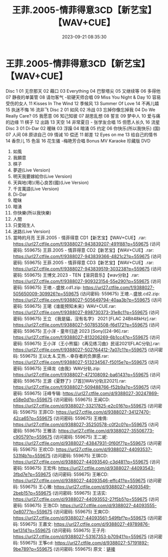 ﻿---
title: 王菲.2005-情菲得意3CD【新艺宝】【WAV+CUE】
date: 2023-09-21 08:35:30
categories: WAV车载音乐、镜像
tags: 华语中文
---
# 王菲.2005-情菲得意3CD【新艺宝】【WAV+CUE】

Disc 1
01 无奈那天
02 藉口
03 Everything
04 巴黎塔尖
05 又继续等
06 多得他
07 静夜的单簧管
08 请勿客气 -软硬天师合唱
09 Miss You Night & Day
10 容易受伤的女人
11 Kisses In The Wind
12 季候风
13 Summer Of Love
14 不再儿嬉
15 执迷不悔
16 流非飞
Disc 2
01 如风
02 冷战
03 忘掉你像忘掉我
04 Do We Really Care?
05 我愿意
06 知己知彼
07 胡思乱想
08 誓言
09 梦中人
10 爱与痛的边缘
11 棋子
12 出路
13 天空
14 非常夏日 - 张学友合唱
15 但愿人长久
16 流星
Disc 3
01 Di-Dar
02 暧昧
03 浮躁
04 暗涌
05 约定
06 你快乐(所以我快乐) (国)
07 人间
08 原谅自己
09 情诫
10 偿还
11 邮差
12 Eyes on me
13 给自己的情书
14 香奈儿
15 色盲
16 花生骚 -梅艳芳合唱
Bonus MV Karaoke 珍藏版 DVD
01. 如風
02. 我願意
03. 棋子
04. 夢遊(Live Version)
05. 明天我要嫁給你(Live Version)
06. 天與地(粵)/用心良苦(國)(Live Version)
07. 千言萬語(Live Version)
08. Di-Dar
09. 曖昧
10. 暗湧
11. 你快樂(所以我快樂)
12. 人間
13. 只愛陌生人
14. 迷路(Live Version)
15. 當時的月亮
王菲.2005 - 情菲得意 CD1【新艺宝】【WAV+CUE】.rar: https://url27.ctfile.com/f/9388027-943839207-491f88?p=559675
(访问密码: 559675)
王菲.2005 - 情菲得意 CD2【新艺宝】【WAV+CUE】.rar: https://url27.ctfile.com/f/9388027-943839366-4821c2?p=559675
(访问密码: 559675)
王菲.2005 - 情菲得意 CD3【新艺宝】【WAV+CUE】.rar: https://url27.ctfile.com/f/9388027-943839519-303238?p=559675
(访问密码: 559675)
王博文.2023 - TEN【溶洞音乐】【wav分轨】.rar: https://url27.ctfile.com/f/9388027-909323154-55e290?p=559675
(访问密码: 559675)
王璁.-.盛放.cd1.zip: https://url27.ctfile.com/f/9388027-505650009-309926?p=559675
(访问密码: 559675)
王璁.-.盛放.cd2.zip: https://url27.ctfile.com/f/9388027-505649794-40aa3b?p=559675
(访问密码: 559675)
王珺《谁能预知未来》WAV+CUE.rar: https://url27.ctfile.com/f/9388027-898730373-31e8c1?p=559675
(访问密码: 559675)
王立 《我是貓，沒有名字》 2021 [FLAC 24Bit48kHz].rar: https://url27.ctfile.com/f/9388027-507853508-f6d172?p=559675
(访问密码: 559675)
王小洋 - 童年归途 2023 [Sony][24-96].rar: https://url27.ctfile.com/f/9388027-813206269-6b1cc4?p=559675
(访问密码: 559675)
王小洋（王小熊猫）《再见练习曲》民谣2021[FLAC分轨].rar: https://url27.ctfile.com/f/9388027-502764412-7a07c1?p=559675
(访问密码: 559675)
王以太.&.艾热.-.幸存者的负罪感.rar: https://url27.ctfile.com/f/9388027-513234567-f5015e?p=559675
(访问密码: 559675)
王绎龙《由我》WAV分轨.zip: https://url27.ctfile.com/f/9388027-472108092-ba6143?p=559675
(访问密码: 559675)
王源《夏野了》[7首][WAV分轨][2021].rar: https://url27.ctfile.com/f/9388027-509488766-f52b9a?p=559675
(访问密码: 559675)
汪峰专辑: https://url27.ctfile.com/d/9388027-30247869-e58e0d?p=559675
(访问密码: 559675)
王闻CD: https://url27.ctfile.com/d/9388027-33217825-e2c016?p=559675
(访问密码: 559675)
王菲CD: https://url27.ctfile.com/d/9388027-34127470-42ca65?p=559675
(访问密码: 559675)
王维倩: https://url27.ctfile.com/d/9388027-35250578-c0f2c0?p=559675
(访问密码: 559675)
王雅洁: https://url27.ctfile.com/d/9388027-35506773-c90579?p=559675
(访问密码: 559675)
王二妮: https://url27.ctfile.com/d/9388027-43847931-0f60f7?p=559675
(访问密码: 559675)
王欢CD: https://url27.ctfile.com/d/9388027-44093537-531f4b?p=559675
(访问密码: 559675)
王琪CD: https://url27.ctfile.com/d/9388027-44093540-c3d481?p=559675
(访问密码: 559675)
王宏伟: https://url27.ctfile.com/d/9388027-44093543-3fbd7e?p=559675
(访问密码: 559675)
王晰CD: https://url27.ctfile.com/d/9388027-44093546-effc41?p=559675
(访问密码: 559675)
王心雅: https://url27.ctfile.com/d/9388027-44093549-2beb15?p=559675
(访问密码: 559675)
王洁实: https://url27.ctfile.com/d/9388027-44093552-27f5b5?p=559675
(访问密码: 559675)
王浩CD: https://url27.ctfile.com/d/9388027-44093555-0e8077?p=559675
(访问密码: 559675)
王爽CD: https://url27.ctfile.com/d/9388027-44093561-549fbf?p=559675
(访问密码: 559675)
王嘉文: https://url27.ctfile.com/d/9388027-49789876-be1314?p=559675
(访问密码: 559675)
王子月: https://url27.ctfile.com/d/9388027-53167353-b70941?p=559675
(访问密码: 559675)
王筝cd: https://url27.ctfile.com/d/9388027-57191892-9be789?p=559675
(访问密码: 559675)
原文：[链接](https://blog.sina.com.cn/s/blog_1647c7e76010313i5.html)